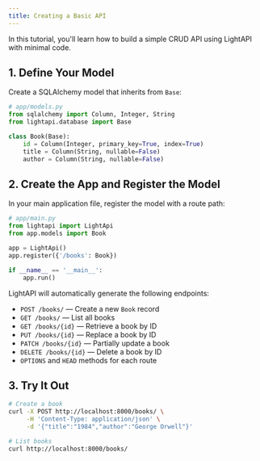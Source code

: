 ```yaml
---
title: Creating a Basic API
---
```


In this tutorial, you'll learn how to build a simple CRUD API using LightAPI with minimal code.

## 1. Define Your Model

Create a SQLAlchemy model that inherits from `Base`:

```python
# app/models.py
from sqlalchemy import Column, Integer, String
from lightapi.database import Base

class Book(Base):
    id = Column(Integer, primary_key=True, index=True)
    title = Column(String, nullable=False)
    author = Column(String, nullable=False)
```

## 2. Create the App and Register the Model

In your main application file, register the model with a route path:

```python
# app/main.py
from lightapi import LightApi
from app.models import Book

app = LightApi()
app.register({'/books': Book})

if __name__ == '__main__':
    app.run()
```

LightAPI will automatically generate the following endpoints:

- `POST /books/` — Create a new `Book` record
- `GET /books/` — List all books
- `GET /books/{id}` — Retrieve a book by ID
- `PUT /books/{id}` — Replace a book by ID
- `PATCH /books/{id}` — Partially update a book
- `DELETE /books/{id}` — Delete a book by ID
- `OPTIONS` and `HEAD` methods for each route

## 3. Try It Out

```bash
# Create a book
curl -X POST http://localhost:8000/books/ \
     -H 'Content-Type: application/json' \
     -d '{"title":"1984","author":"George Orwell"}'

# List books
curl http://localhost:8000/books/
```
